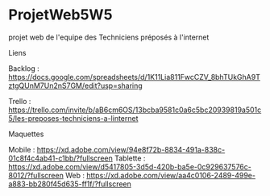 # ProjetWeb5W5
projet web de l'equipe des Techniciens préposés à l'internet

Liens

Backlog : https://docs.google.com/spreadsheets/d/1K11Lia811FwcCZV_8bhTUkGhA9TztgQUnM7Un2nS7GM/edit?usp=sharing 

Trello : 
https://trello.com/invite/b/aB6cm6OS/13bcba9581c0a6c5bc20939819a501c5/les-preposes-techniciens-a-linternet

Maquettes 

Mobile : https://xd.adobe.com/view/94e8f72b-8834-491a-838c-01c8f4c4ab41-c1bb/?fullscreen
Tablette : https://xd.adobe.com/view/d5417805-3d5d-420b-ba5e-0c929637576c-8012/?fullscreen
Web : https://xd.adobe.com/view/aa4c0106-2489-499e-a883-bb280f45d635-ff1f/?fullscreen 

